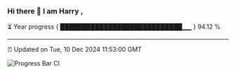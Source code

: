 ### Hi there 👋 I am Harry , 

⏳ Year progress { ████████████████████████████▁▁ } 94.12 %

---

⏰ Updated on Tue, 10 Dec 2024 11:53:00 GMT

![Progress Bar CI](https://github.com/duykhang68/duykhang68/workflows/Progress%20Bar%20CI/badge.svg)
